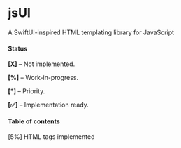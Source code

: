# jsUI

A SwiftUI-inspired HTML templating library for JavaScript

#### Status

**[X]** – Not implemented.

**[%]** – Work-in-progress.

**[*]** – Priority.

**[✅]** – Implementation ready.

#### Table of contents

[5%] HTML tags implemented

